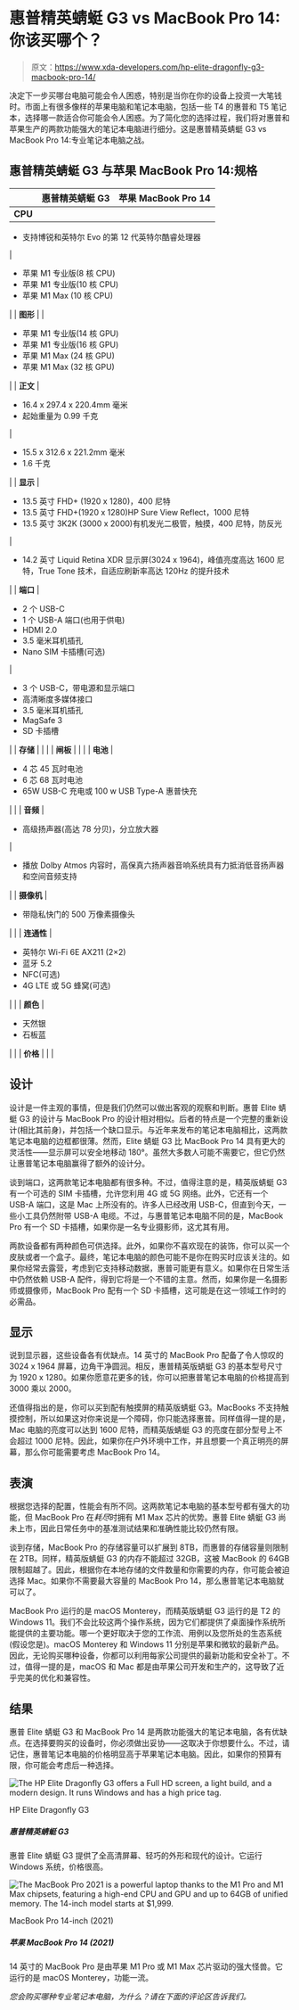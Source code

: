 # 惠普精英蜻蜓 G3 vs MacBook Pro 14:你该买哪个？

> 原文：<https://www.xda-developers.com/hp-elite-dragonfly-g3-macbook-pro-14/>

决定下一步买哪台电脑可能会令人困惑，特别是当你在你的设备上投资一大笔钱时。市面上有很多像样的苹果电脑和笔记本电脑，包括一些 T4 的惠普和 T5 笔记本，选择哪一款适合你可能会令人困惑。为了简化您的选择过程，我们将对惠普和苹果生产的两款功能强大的笔记本电脑进行细分。这是惠普精英蜻蜓 G3 vs MacBook Pro 14:专业笔记本电脑之战。

## 惠普精英蜻蜓 G3 与苹果 MacBook Pro 14:规格

|  | 惠普精英蜻蜓 G3 | 苹果 MacBook Pro 14 |
| --- | --- | --- |
| **CPU** | 

*   支持博锐和英特尔 Evo 的第 12 代英特尔酷睿处理器

 | 

*   苹果 M1 专业版(8 核 CPU)
*   苹果 M1 专业版(10 核 CPU)
*   苹果 M1 Max (10 核 CPU)

 |
| **图形** |  | 

*   苹果 M1 专业版(14 核 GPU)
*   苹果 M1 专业版(16 核 GPU)
*   苹果 M1 Max (24 核 GPU)
*   苹果 M1 Max (32 核 GPU)

 |
| **正文** | 

*   16.4 x 297.4 x 220.4mm 毫米
*   起始重量为 0.99 千克

 | 

*   15.5 x 312.6 x 221.2mm 毫米
*   1.6 千克

 |
| **显示** | 

*   13.5 英寸 FHD+ (1920 x 1280)，400 尼特
*   13.5 英寸 FHD+(1920 x 1280)HP Sure View Reflect，1000 尼特
*   13.5 英寸 3K2K (3000 x 2000)有机发光二极管，触摸，400 尼特，防反光

 | 

*   14.2 英寸 Liquid Retina XDR 显示屏(3024 x 1964)，峰值亮度高达 1600 尼特，True Tone 技术，自适应刷新率高达 120Hz 的提升技术

 |
| **端口** | 

*   2 个 USB-C
*   1 个 USB-A 端口(也用于供电)
*   HDMI 2.0
*   3.5 毫米耳机插孔
*   Nano SIM 卡插槽(可选)

 | 

*   3 个 USB-C，带电源和显示端口
*   高清晰度多媒体接口
*   3.5 毫米耳机插孔
*   MagSafe 3
*   SD 卡插槽

 |
| **存储** |  |  |
| **闸板** |  |  |
| **电池** | 

*   4 芯 45 瓦时电池
*   6 芯 68 瓦时电池
*   65W USB-C 充电或 100 w USB Type-A 惠普快充

 |  |
| **音频** | 

*   高级扬声器(高达 78 分贝)，分立放大器

 | 

*   播放 Dolby Atmos 内容时，高保真六扬声器音响系统具有力抵消低音扬声器和空间音频支持

 |
| **摄像机** | 

*   带隐私快门的 500 万像素摄像头

 |  |
| **连通性** | 

*   英特尔 Wi-Fi 6E AX211 (2×2)
*   蓝牙 5.2
*   NFC(可选)
*   4G LTE 或 5G 蜂窝(可选)

 |  |
| **颜色** | 

*   天然银
*   石板蓝

 |  |
| **价格** |  |  |

## 设计

设计是一件主观的事情，但是我们仍然可以做出客观的观察和判断。惠普 Elite 蜻蜓 G3 的设计与 MacBook Pro 的设计相对相似。后者的特点是一个完整的重新设计(相比其前身)，并包括一个缺口显示。与近年来发布的笔记本电脑相比，这两款笔记本电脑的边框都很薄。然而，Elite 蜻蜓 G3 比 MacBook Pro 14 具有更大的灵活性——显示屏可以安全地移动 180°。虽然大多数人可能不需要它，但它仍然让惠普笔记本电脑赢得了额外的设计分。

谈到端口，这两款笔记本电脑都有很多种。不过，值得注意的是，精英版蜻蜓 G3 有一个可选的 SIM 卡插槽，允许您利用 4G 或 5G 网络。此外，它还有一个 USB-A 端口，这是 Mac 上所没有的。许多人已经改用 USB-C，但直到今天，一些小工具仍然附带 USB-A 电缆。不过，与惠普笔记本电脑不同的是，MacBook Pro 有一个 SD 卡插槽，如果你是一名专业摄影师，这尤其有用。

两款设备都有两种颜色可供选择。此外，如果你不喜欢现在的装饰，你可以买一个皮肤或者一个盒子。最终，笔记本电脑的颜色可能不是你在购买时应该关注的。如果你经常去露营，考虑到它支持移动数据，惠普可能更有意义。如果你在日常生活中仍然依赖 USB-A 配件，得到它将是一个不错的主意。然而，如果你是一名摄影师或摄像师，MacBook Pro 配有一个 SD 卡插槽，这可能是在这一领域工作时的必需品。

## 显示

说到显示器，这些设备各有优缺点。14 英寸的 MacBook Pro 配备了令人惊叹的 3024 x 1964 屏幕，边角干净圆润。相反，惠普精英版蜻蜓 G3 的基本型号尺寸为 1920 x 1280。如果你愿意花更多的钱，你可以把惠普笔记本电脑的价格提高到 3000 乘以 2000。

还值得指出的是，你可以买到配有触摸屏的精英版蜻蜓 G3。MacBooks 不支持触摸控制，所以如果这对你来说是一个障碍，你只能选择惠普。同样值得一提的是，Mac 电脑的亮度可以达到 1600 尼特，而精英版蜻蜓 G3 的亮度在部分型号上不会超过 1000 尼特。因此，如果你在户外环境中工作，并且想要一个真正明亮的屏幕，那么你可能需要考虑 MacBook Pro 14。

## 表演

根据您选择的配置，性能会有所不同。这两款笔记本电脑的基本型号都有强大的功能，但 MacBook Pro 在*耗尽*时拥有 M1 Max 芯片的优势。惠普 Elite 蜻蜓 G3 尚未上市，因此日常任务中的基准测试结果和准确性能比较仍然有限。

谈到存储，MacBook Pro 的存储容量可以扩展到 8TB，而惠普的存储容量则限制在 2TB。同样，精英版蜻蜓 G3 的内存不能超过 32GB，这被 MacBook 的 64GB 限制超越了。因此，根据你在本地存储的文件数量和你需要的内存，你可能会被迫选择 Mac。如果你不需要最大容量的 MacBook Pro 14，那么惠普笔记本电脑就可以了。

MacBook Pro 运行的是 macOS Monterey，而精英版蜻蜓 G3 运行的是 T2 的 Windows 11。我们不会比较这两个操作系统，因为它们都提供了桌面操作系统所能提供的主要功能。哪一个更好取决于您的工作流、用例以及您所处的生态系统(假设您是)。macOS Monterey 和 Windows 11 分别是苹果和微软的最新产品。因此，无论购买哪种设备，你都可以利用每家公司提供的最新功能和安全补丁。不过，值得一提的是，macOS 和 Mac 都是由苹果公司开发和生产的，这导致了近乎完美的优化和兼容性。

## 结果

惠普 Elite 蜻蜓 G3 和 MacBook Pro 14 是两款功能强大的笔记本电脑，各有优缺点。在选择要购买的设备时，你必须做出妥协——这取决于你想要什么。不过，请记住，惠普笔记本电脑的价格明显高于苹果笔记本电脑。因此，如果你的预算有限，你可能会考虑后一种选择。

 <picture>![The HP Elite Dragonfly G3 offers a Full HD screen, a light build, and a modern design. It runs Windows and has a high price tag.](img/7916746234aac721a73f272bdc963bb2.png)</picture> 

HP Elite Dragonfly G3

##### 惠普精英蜻蜓 G3

惠普 Elite 蜻蜓 G3 提供了全高清屏幕、轻巧的外形和现代的设计。它运行 Windows 系统，价格很高。

 <picture>![The MacBook Pro 2021 is a powerful laptop thanks to the M1 Pro and M1 Max chipsets, featuring a high-end CPU and GPU and up to 64GB of unified memory. The 14-inch model starts at $1,999.](img/709b7dee653de31f687aa0f1cd557edc.png)</picture> 

MacBook Pro 14-inch (2021)

##### 苹果 MacBook Pro 14 (2021)

14 英寸的 MacBook Pro 是由苹果 M1 Pro 或 M1 Max 芯片驱动的强大怪兽。它运行的是 macOS Monterey，功能一流。

*您会购买哪种专业笔记本电脑，为什么？请在下面的评论区告诉我们。*